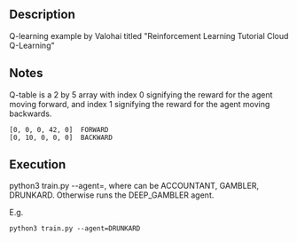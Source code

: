 ## Description
Q-learning example by Valohai titled "Reinforcement Learning Tutorial Cloud Q-Learning"


## Notes
Q-table is a 2 by 5 array with index 0 signifying the reward for the agent moving forward, and index 1 signifying the reward for the agent moving backwards.

```
[0, 0, 0, 42, 0]  FORWARD
[0, 10, 0, 0, 0]  BACKWARD
```

## Execution
python3 train.py --agent=<agent>, where <agent> can be ACCOUNTANT, GAMBLER, DRUNKARD. Otherwise runs the DEEP_GAMBLER agent.

E.g.
```
python3 train.py --agent=DRUNKARD
```
